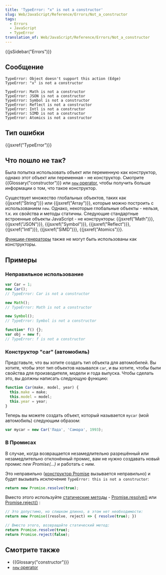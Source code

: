 ```yaml
---
title: 'TypeError: "x" is not a constructor'
slug: Web/JavaScript/Reference/Errors/Not_a_constructor
tags:
  - Errors
  - JavaScript
  - TypeError
translation_of: Web/JavaScript/Reference/Errors/Not_a_constructor
---
```


{{jsSidebar("Errors")}}

## Сообщение

```
TypeError: Object doesn't support this action (Edge)
TypeError: "x" is not a constructor

TypeError: Math is not a constructor
TypeError: JSON is not a constructor
TypeError: Symbol is not a constructor
TypeError: Reflect is not a constructor
TypeError: Intl is not a constructor
TypeError: SIMD is not a constructor
TypeError: Atomics is not a constructor
```

## Тип ошибки

{{jsxref("TypeError")}}

## Что пошло не так?

Была попытка использовать объект или переменную как конструктор, однако этот объект или переменная - не конструктор. Смотрите {{Glossary("constructor")}} или [`new` operator](/ru/docs/Web/JavaScript/Reference/Operators/new), чтобы получить больше информации о том, что такое конструктор.

Существует множество глобальных объектов, таких как {{jsxref("String")}} или {{jsxref("Array")}}, которые можно построить с использованием `new`. Однако, некоторые глобальные объекты - нельзя, т.к. их свойства и методы статичны. Следующие стандартные встроенные объекты JavaScript - не конструкторы: {{jsxref("Math")}}, {{jsxref("JSON")}}, {{jsxref("Symbol")}}, {{jsxref("Reflect")}}, {{jsxref("Intl")}}, {{jsxref("SIMD")}}, {{jsxref("Atomics")}}.

[Функции-генераторы](/ru/docs/Web/JavaScript/Reference/Statements/function*) также не могут быть использованы как конструкторы.

## Примеры

### Неправильное использование

```js example-bad
var Car = 1;
new Car();
// TypeError: Car is not a constructor

new Math();
// TypeError: Math is not a constructor

new Symbol();
// TypeError: Symbol is not a constructor

function* f() {};
var obj = new f;
// TypeError: f is not a constructor
```

### Конструктор "car" (автомобиль)

Представьте, что вы хотите создать тип объекта для автомобилей. Вы хотите, чтобы этот тип объектов назывался `car`, и вы хотите, чтобы были свойства для производителя, модели и года выпуска. Чтобы сделать это, вы должны написать следующую функцию:

```js
function Car(make, model, year) {
  this.make = make;
  this.model = model;
  this.year = year;
}
```

Теперь вы можете создать объект, который называется `mycar` (мой автомобиль) следующим образом:

```js
var mycar = new Car('Лада', 'Самара', 1993);
```

### В Промисах

В случае, когда возвращается незамедлительно разрешённый или незамедлительно отклонённый промис, вам не нужно создавать новый промис _new Promise(...)_ и работать с ним.

Это неправильно ([конструктор Promise](/ru/docs/Mozilla/JavaScript_code_modules/Promise.jsm/Promise#Constructor) вызывается неправильно) и будет вызывать исключение `TypeError: this is not a constructor`:

```js example-bad
return new Promise.resolve(true);
```

Вместо этого используйте [статические методы](<https://en.wikipedia.org/wiki/Method_(computer_programming)#Static_methods>) - [Promise.resolve()](/ru/docs/Web/JavaScript/Reference/Global_Objects/Promise/resolve) или [Promise.reject()](/ru/docs/Web/JavaScript/Reference/Global_Objects/Promise/reject) :

```js
// Это допустимо, но слишком длинно, в этом нет необходимости:
return new Promise((resolve, reject) => { resolve(true); })

// Вместо этого, возвращайте статический метод:
return Promise.resolve(true);
return Promise.reject(false);
```

## Смотрите также

- {{Glossary("constructor")}}
- [`new` operator](/ru/docs/Web/JavaScript/Reference/Operators/new)
